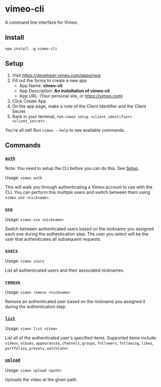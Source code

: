 # vimeo-cli

A command line interface for Vimeo.

## Install

`npm install -g vimeo-cli`

## Setup

1. Visit https://developer.vimeo.com/apps/new
2. Fill out the forms to create a new app
   * App Name: **vimeo-cli**
   * App Description: **An installation of vimeo-cli**
   * App URL: (Your personal site, or https://vimeo.com)
3. Click Create App
4. On the app page, make a note of the Client Identifier and the Client Secret
5. Back in your terminal, run `vimeo setup <client_identifier> <client_secret>`

You're all set! Run `vimeo --help` to see available commands.

## Commands

### [`auth`](#auth)

Note: You need to setup the CLI before you can do this. See [Setup](#setup).

Usage: `vimeo auth`

This will walk you through authenticating a Vimeo account to use with the CLI. You can perform this multiple users and switch between them using `vimeo use <nickname>`.

### [`use`](#use)

Usage: `vimeo use <nickname>`

Switch between authenticated users based on the nickname you assigned each one during the authentication step. The user you select will be the user that authenticates all subsequent requests.

### [`users`](#users)

Usage: `vimeo users`

List all authenticated users and their associated nicknames.

### [`remove`](#remove)

Usage: `vimeo remove <nickname>`

Remove an authenticated user based on the nickname you assigned it during the authentication step.

### [`list`](#list)

Usage: `vimeo list <item>`

List all of the authenticated user's specified items. Supported items include: `videos`, `albums`, `appearances`, `channels`, `groups`, `followers`, `following`, `likes`, `portfolios`, `presets`, `watchlater`

### [`upload`](#upload)

Usage: `vimeo upload <path>`

Uploads the video at the given path. 